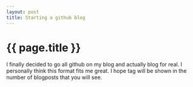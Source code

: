 ```yaml
---
layout: post
title: Starting a github blog
---
```


{{ page.title }}
================


I finally decided to go all github on my blog and actually blog for real. I personally think this format fits me great. I hope tag will be shown in the number of blogposts that you will see.
